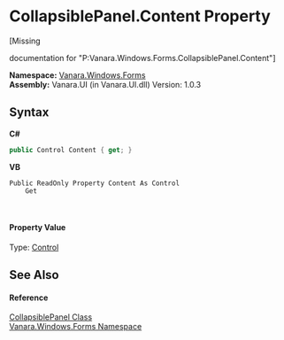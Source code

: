 # CollapsiblePanel.Content Property 
 

\[Missing <summary> documentation for "P:Vanara.Windows.Forms.CollapsiblePanel.Content"\]

**Namespace:**&nbsp;<a href="c580cf52-4028-70db-28d0-f9b1abc03861">Vanara.Windows.Forms</a><br />**Assembly:**&nbsp;Vanara.UI (in Vanara.UI.dll) Version: 1.0.3

## Syntax

**C#**<br />
``` C#
public Control Content { get; }
```

**VB**<br />
``` VB
Public ReadOnly Property Content As Control
	Get
```

<br />

#### Property Value
Type: <a href="http://msdn2.microsoft.com/en-us/library/36cd312w" target="_blank">Control</a>

## See Also


#### Reference
<a href="d0ea702f-e040-f4b1-5375-45a57b332c0a">CollapsiblePanel Class</a><br /><a href="c580cf52-4028-70db-28d0-f9b1abc03861">Vanara.Windows.Forms Namespace</a><br />